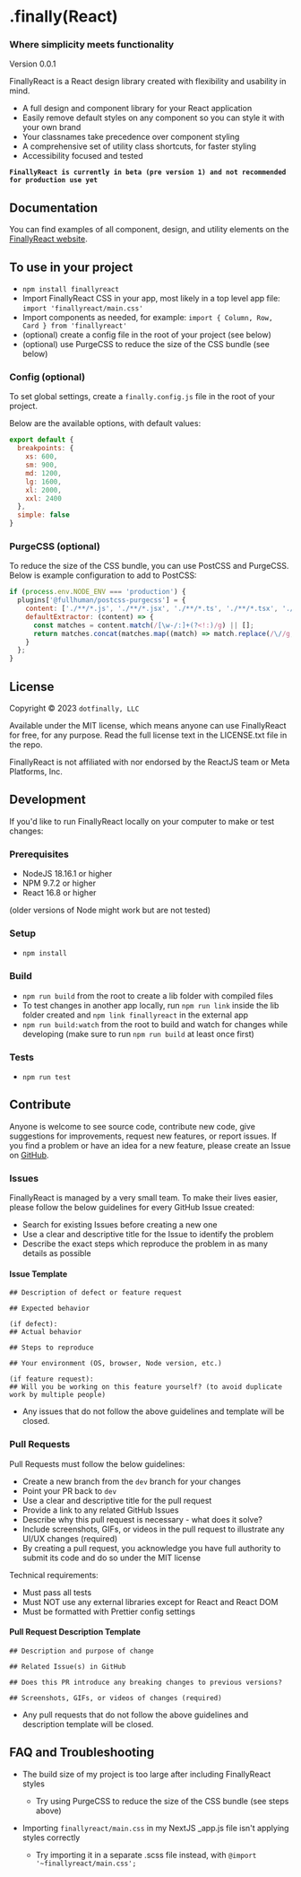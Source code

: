 # .finally(React)

### Where simplicity meets functionality

Version 0.0.1

FinallyReact is a React design library created with flexibility and usability in mind.

- A full design and component library for your React application
- Easily remove default styles on any component so you can style it with your own brand
- Your classnames take precedence over component styling
- A comprehensive set of utility class shortcuts, for faster styling
- Accessibility focused and tested

**`FinallyReact is currently in beta (pre version 1) and not recommended for production use yet`**

## Documentation

You can find examples of all component, design, and utility elements on the [FinallyReact website](https://finallyreact.com).

## To use in your project

- `npm install finallyreact`
- Import FinallyReact CSS in your app, most likely in a top level app file: `import 'finallyreact/main.css'`
- Import components as needed, for example: `import { Column, Row, Card } from 'finallyreact'`
- (optional) create a config file in the root of your project (see below)
- (optional) use PurgeCSS to reduce the size of the CSS bundle (see below)

### Config (optional)

To set global settings, create a `finally.config.js` file in the root of your project.

Below are the available options, with default values:

```js
export default {
  breakpoints: {
    xs: 600,
    sm: 900,
    md: 1200,
    lg: 1600,
    xl: 2000,
    xxl: 2400
  },
  simple: false
}
```

### PurgeCSS (optional)
To reduce the size of the CSS bundle, you can use PostCSS and PurgeCSS. Below is example configuration to add to PostCSS:

```js
if (process.env.NODE_ENV === 'production') {
  plugins['@fullhuman/postcss-purgecss'] = {
    content: ['./**/*.js', './**/*.jsx', './**/*.ts', './**/*.tsx', './**/*.html'],
    defaultExtractor: (content) => {
      const matches = content.match(/[\w-/:]+(?<!:)/g) || [];
      return matches.concat(matches.map((match) => match.replace(/\//g, '\\/')));
    }
  };
}
```

## License

Copyright © 2023 `dotfinally, LLC`

Available under the MIT license, which means anyone can use FinallyReact for free, for any purpose. Read the full license text in the LICENSE.txt file in the repo.

FinallyReact is not affiliated with nor endorsed by the ReactJS team or Meta Platforms, Inc.

## Development

If you'd like to run FinallyReact locally on your computer to make or test changes:

### Prerequisites

- NodeJS 18.16.1 or higher
- NPM 9.7.2 or higher
- React 16.8 or higher

(older versions of Node might work but are not tested)

### Setup

- `npm install`

### Build

- `npm run build` from the root to create a lib folder with compiled files
- To test changes in another app locally, run `npm run link` inside the lib folder created and `npm link finallyreact` in the external app
- `npm run build:watch` from the root to build and watch for changes while developing (make sure to run `npm run build` at least once first)

### Tests

- `npm run test`

## Contribute

Anyone is welcome to see source code, contribute new code, give suggestions for improvements, request new features, or report issues. If you find a problem or have an idea for a new feature, please create an Issue on [GitHub](https://github.com/dotfinally/finallyreact).

### Issues

FinallyReact is managed by a very small team. To make their lives easier, please follow the below guidelines for every GitHub Issue created:

- Search for existing Issues before creating a new one
- Use a clear and descriptive title for the Issue to identify the problem
- Describe the exact steps which reproduce the problem in as many details as possible

#### Issue Template

```
## Description of defect or feature request

## Expected behavior

(if defect):
## Actual behavior

## Steps to reproduce

## Your environment (OS, browser, Node version, etc.)

(if feature request):
## Will you be working on this feature yourself? (to avoid duplicate work by multiple people)

```

- Any issues that do not follow the above guidelines and template will be closed.

### Pull Requests

Pull Requests must follow the below guidelines:

- Create a new branch from the `dev` branch for your changes
- Point your PR back to `dev`
- Use a clear and descriptive title for the pull request
- Provide a link to any related GitHub Issues
- Describe why this pull request is necessary - what does it solve?
- Include screenshots, GIFs, or videos in the pull request to illustrate any UI/UX changes (required)
- By creating a pull request, you acknowledge you have full authority to submit its code and do so under the MIT license

Technical requirements:

- Must pass all tests
- Must NOT use any external libraries except for React and React DOM
- Must be formatted with Prettier config settings

#### Pull Request Description Template

```
## Description and purpose of change

## Related Issue(s) in GitHub

## Does this PR introduce any breaking changes to previous versions?

## Screenshots, GIFs, or videos of changes (required)
```

- Any pull requests that do not follow the above guidelines and description template will be closed.

## FAQ and Troubleshooting

- The build size of my project is too large after including FinallyReact styles
  - Try using PurgeCSS to reduce the size of the CSS bundle (see steps above)

- Importing `finallyreact/main.css` in my NextJS _app.js file isn't applying styles correctly
  - Try importing it in a separate .scss file instead, with `@import '~finallyreact/main.css';`
